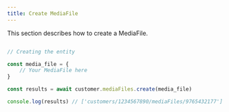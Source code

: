 ```yaml
---
title: Create MediaFile 
---
```


This section describes how to create a MediaFile.



```javascript

// Creating the entity

const media_file = {
    // Your MediaFile here 
}

const results = await customer.mediaFiles.create(media_file)

console.log(results) // ['customers/1234567890/mediaFiles/9765432177']

```